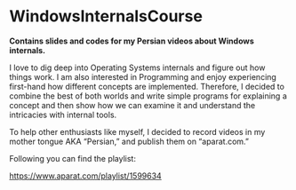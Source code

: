 # WindowsInternalsCourse
**Contains slides and codes for my Persian videos about Windows internals.**

I love to dig deep into Operating Systems internals and figure out how things work. I am also interested in Programming and enjoy experiencing first-hand how different concepts are implemented.
Therefore, I decided to combine the best of both worlds and write simple programs for explaining a concept and then show how we can examine it and understand the intricacies with internal tools.

To help other enthusiasts like myself, I decided to record videos in my mother tongue AKA “Persian,” and publish them on “aparat.com.” 

Following you can find the playlist:

https://www.aparat.com/playlist/1599634
